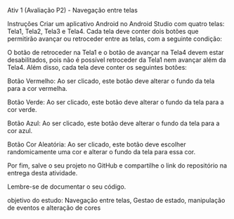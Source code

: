 Ativ 1 (Avaliação P2) - Navegação entre telas

Instruções
Criar um aplicativo Android no Android Studio com quatro telas: Tela1, Tela2, Tela3 e Tela4. Cada tela deve conter dois botões que permitirão avançar ou retroceder entre as telas, com a seguinte condição:

O botão de retroceder na Tela1 e o botão de avançar na Tela4 devem estar desabilitados, pois não é possível retroceder da Tela1 nem avançar além da Tela4.
Além disso, cada tela deve conter os seguintes botões:

Botão Vermelho: Ao ser clicado, este botão deve alterar o fundo da tela para a cor vermelha.

Botão Verde: Ao ser clicado, este botão deve alterar o fundo da tela para a cor verde.

Botão Azul: Ao ser clicado, este botão deve alterar o fundo da tela para a cor azul.

Botão Cor Aleatória: Ao ser clicado, este botão deve escolher randomicamente uma cor e alterar o fundo da tela para essa cor.

Por fim, salve o seu projeto no GitHub e compartilhe o link do repositório na entrega desta atividade.



Lembre-se de documentar o seu código.



objetivo do estudo: Navegação entre telas, Gestao de estado, manipulação de eventos e alteração de cores
